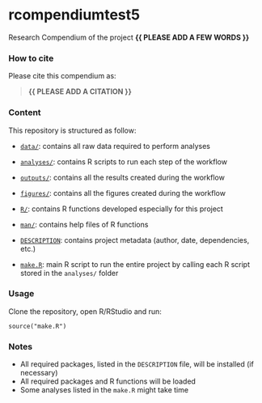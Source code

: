 <!-- README.md is generated from README.Rmd. Please edit that file -->

# rcompendiumtest5

<!-- badges: start -->
<!-- badges: end -->

Research Compendium of the project **{{ PLEASE ADD A FEW WORDS }}**

### How to cite

Please cite this compendium as:

> **{{ PLEASE ADD A CITATION }}**

### Content

This repository is structured as follow:

-   [`data/`](https://github.com/avallecam/rcompendiumtest5/tree/master/data):
    contains all raw data required to perform analyses

-   [`analyses/`](https://github.com/avallecam/rcompendiumtest5/tree/main/analyses/):
    contains R scripts to run each step of the workflow

-   [`outputs/`](https://github.com/avallecam/rcompendiumtest5/tree/main/outputs):
    contains all the results created during the workflow

-   [`figures/`](https://github.com/avallecam/rcompendiumtest5/tree/main/figures):
    contains all the figures created during the workflow

-   [`R/`](https://github.com/avallecam/rcompendiumtest5/tree/main/R):
    contains R functions developed especially for this project

-   [`man/`](https://github.com/avallecam/rcompendiumtest5/tree/main/man):
    contains help files of R functions

-   [`DESCRIPTION`](https://github.com/avallecam/rcompendiumtest5/tree/main/DESCRIPTION):
    contains project metadata (author, date, dependencies, etc.)

-   [`make.R`](https://github.com/avallecam/rcompendiumtest5/tree/main/make.R):
    main R script to run the entire project by calling each R script
    stored in the `analyses/` folder

### Usage

Clone the repository, open R/RStudio and run:

    source("make.R")

### Notes

-   All required packages, listed in the `DESCRIPTION` file, will be
    installed (if necessary)
-   All required packages and R functions will be loaded
-   Some analyses listed in the `make.R` might take time

